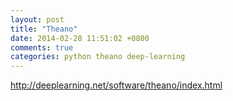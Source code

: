 ```yaml
---
layout: post
title: "Theano"
date: 2014-02-28 11:51:02 +0800
comments: true
categories: python theano deep-learning
---
```

http://deeplearning.net/software/theano/index.html